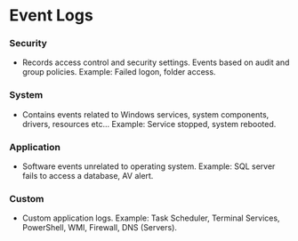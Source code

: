 # Event Logs

### Security

- Records access control and security settings. Events based on audit and group policies. Example: Failed logon, folder access.

### System

- Contains events related to Windows services, system components, drivers, resources etc... Example: Service stopped, system rebooted.

### Application

- Software events unrelated to operating system. Example: SQL server fails to access a database, AV alert.

### Custom

- Custom application logs. Example: Task Scheduler, Terminal Services, PowerShell, WMI, Firewall, DNS (Servers).
